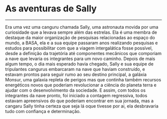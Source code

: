 # As aventuras de Sally

---

Era uma vez uma canguru chamada Sally, uma astronauta movida por uma curiosidade que a levava sempre além das estrelas.
Ela é uma membra de destaque da maior organização de pesquisas relacionadas ao espaço do mundo, a BASA, ela e a sua 
equipe passaram anos realizando pesquisas e estudos para possibilitar com que a viagem intergalática fosse possível,
desde a definição da trajetória até componentes mecânicos que comporiam a nave que levaria os integrantes para um 
novo caminho. Depois de mais algum tempo, o dia mais esperado havia chegado, Sally e sua equipe de tripulantes cangurus
embarcaram na nave que haviam construído, e estavam prontos para seguir rumo ao seu destino principal, a galáxia Monsur,
uma galaxia repleta de perigos mas que continha também recursos energéticos novos que poderiam revolucionar a ciência
do planeta terra e ajudar com o desenvolvimento da sociedade. E assim, com todos os integrantes da nave pronto, foi
iniciado a contagem regressiva, todos estavam apreensivos do que poderiam encontrar em sua jornada, mas a cangaru Sally
tinha certeza que seja lá oque tivesse por ai, ela desbravaria tudo com confiança e determinação.
